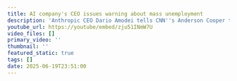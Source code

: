 ```yaml
---
title: AI company's CEO issues warning about mass unemployment
description: 'Anthropic CEO Dario Amodei tells CNN''s Anderson Cooper that "we do need to raise the alarm" on the rise of AI and how it could cause mass unemployment.  #CNN #News'
youtube_url: https://youtube/embed/zju51INmW7U
video_files: []
primary_video: ''
thumbnail: ''
featured_static: true
tags: []
date: 2025-06-19T23:51:00
---
```


